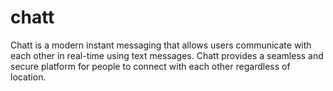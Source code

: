 # chatt
Chatt is a modern instant messaging that allows users communicate  with each other in real-time using text messages. Chatt provides a seamless and secure platform for people to connect with each other regardless of location.
